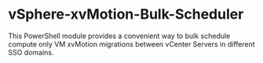 # vSphere-xvMotion-Bulk-Scheduler
This PowerShell module provides a convenient way to bulk schedule compute only VM xvMotion migrations between vCenter Servers in different SSO domains.
